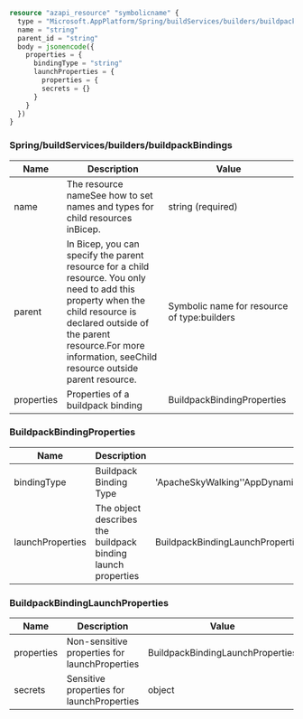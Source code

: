 ```terraform
resource "azapi_resource" "symbolicname" {
  type = "Microsoft.AppPlatform/Spring/buildServices/builders/buildpackBindings@2023-03-01-preview"
  name = "string"
  parent_id = "string"
  body = jsonencode({
    properties = {
      bindingType = "string"
      launchProperties = {
        properties = {
        secrets = {}
      }
    }
  })
}

```

### Spring/buildServices/builders/buildpackBindings

| Name | Description | Value |
|-|-|-|
| name | The resource nameSee how to set names and types for child resources inBicep. | string (required) |
| parent | In Bicep, you can specify the parent resource for a child resource. You only need to add this property when the child resource is declared outside of the parent resource.For more information, seeChild resource outside parent resource. | Symbolic name for resource of type:builders |
| properties | Properties of a buildpack binding | BuildpackBindingProperties |


### BuildpackBindingProperties

| Name | Description | Value |
|-|-|-|
| bindingType | Buildpack Binding Type | 'ApacheSkyWalking''AppDynamics''ApplicationInsights''CACertificates''Dynatrace''ElasticAPM''NewRelic' |
| launchProperties | The object describes the buildpack binding launch properties | BuildpackBindingLaunchProperties |


### BuildpackBindingLaunchProperties

| Name | Description | Value |
|-|-|-|
| properties | Non-sensitive properties for launchProperties | BuildpackBindingLaunchProperties |
| secrets | Sensitive properties for launchProperties | object |


